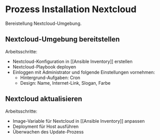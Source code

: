 # Prozess Installation Nextcloud
Bereistellung Nextcloud-Umgebung.

## Nextcloud-Umgebung bereitstellen
Arbeitsschritte:
* Nextcloud-Konfiguration in [[Ansible Inventory]] erstellen
* Nextcloud-Playbook deployen
* Einloggen mit Administrator und folgende Einstellungen vornehmen:
	* Hintergrund-Aufgaben: Cron
	* Design: Name, Internet-Link, Slogan, Farbe

## Nextcloud aktualisieren

Arbeitsschritte:
* Image-Variable für Nextcloud in [[Ansible Inventory]] anpassen
* Deployment für Host  ausführen
* Überwachen des Update-Prozess